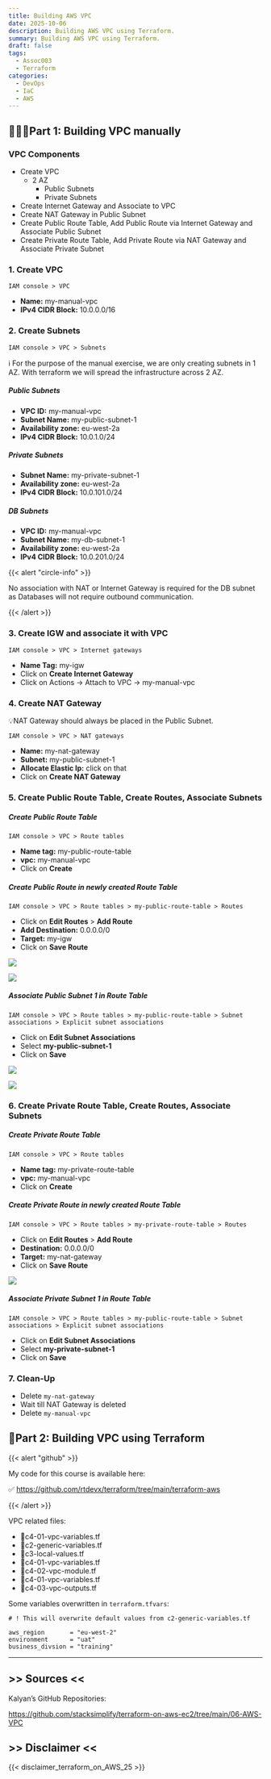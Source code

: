 ```yaml
---
title: Building AWS VPC
date: 2025-10-06
description: Building AWS VPC using Terraform.
summary: Building AWS VPC using Terraform.
draft: false
tags:
  - Assoc003
  - Terraform
categories:
  - DevOps
  - IaC
  - AWS
---
```

## 👨🏻‍💻Part 1: Building VPC manually

### VPC Components

- Create VPC 
	- 2 AZ
		- Public Subnets
		- Private Subnets
- Create Internet Gateway and Associate to VPC
- Create NAT Gateway in Public Subnet 
- Create Public Route Table, Add Public Route via Internet Gateway and Associate Public Subnet
- Create Private Route Table, Add Private Route via NAT Gateway and Associate Private Subnet
### 1. Create VPC

```CLI
IAM console > VPC
```

- **Name:** my-manual-vpc
- **IPv4 CIDR Block:** 10.0.0.0/16
### 2. Create Subnets

```CLI
IAM console > VPC > Subnets
```

ℹ️ For the purpose of the manual exercise, we are only creating subnets in 1 AZ. With terraform we will spread the infrastructure across 2 AZ.
##### Public Subnets

- **VPC ID:** my-manual-vpc
- **Subnet Name:** my-public-subnet-1
- **Availability zone:** eu-west-2a
- **IPv4 CIDR Block:** 10.0.1.0/24
##### Private Subnets

- **Subnet Name:** my-private-subnet-1
- **Availability zone:** eu-west-2a
- **IPv4 CIDR Block:** 10.0.101.0/24
##### DB Subnets

- **VPC ID:** my-manual-vpc
- **Subnet Name:** my-db-subnet-1
- **Availability zone:** eu-west-2a
- **IPv4 CIDR Block:** 10.0.201.0/24

{{< alert "circle-info" >}}

No association with NAT or Internet Gateway is required for the DB subnet as Databases will not require outbound communication.

{{< /alert >}}
### 3. Create IGW and associate it with VPC

```CLI
IAM console > VPC > Internet gateways
```

- **Name Tag:** my-igw
- Click on **Create Internet Gateway**
- Click on Actions -> Attach to VPC -> my-manual-vpc
### 4. Create NAT Gateway

💡NAT Gateway should always be placed in the Public Subnet.

```CLI
IAM console > VPC > NAT gateways
```

- **Name:** my-nat-gateway
- **Subnet:** my-public-subnet-1
- **Allocate Elastic Ip:** click on that
- Click on **Create NAT Gateway**
### 5. Create Public Route Table, Create Routes, Associate Subnets
##### Create Public Route Table

```CLI
IAM console > VPC > Route tables
```

- **Name tag:** my-public-route-table
- **vpc:** my-manual-vpc
- Click on **Create**
##### Create Public Route in newly created Route Table

```CLI
IAM console > VPC > Route tables > my-public-route-table > Routes
```

- Click on **Edit Routes** > **Add Route**
- **Add Destination:** 0.0.0.0/0
- **Target:** my-igw
- Click on **Save Route**

![](./assets/TF_AWS_Create_Public_Route1.png)

![](./assets/TF_AWS_Create_Public_Route2.png)
##### Associate Public Subnet 1 in Route Table

```CLI
IAM console > VPC > Route tables > my-public-route-table > Subnet associations > Explicit subnet associations
```

- Click on **Edit Subnet Associations**
- Select **my-public-subnet-1**
- Click on **Save**

![](./assets/TF_AWS_Create_Public_Route3_associate.png)

![](./assets/TF_AWS_Create_Public_Route4_associate.png)
### 6. Create Private Route Table, Create Routes, Associate Subnets

##### Create Private Route Table

```CLI
IAM console > VPC > Route tables
```

- **Name tag:** my-private-route-table
- **vpc:** my-manual-vpc
- Click on **Create**
##### Create Private Route in newly created Route Table

```CLI
IAM console > VPC > Route tables > my-private-route-table > Routes
```

- Click on **Edit Routes** > **Add Route**
- **Destination:** 0.0.0.0/0
- **Target:** my-nat-gateway
- Click on **Save Route**

![](./assets/TF_AWS_Create_Private_Route1.png)
##### Associate Private Subnet 1 in Route Table

```CLI
IAM console > VPC > Route tables > my-public-route-table > Subnet associations > Explicit subnet associations
```

- Click on **Edit Subnet Associations**
- Select **my-private-subnet-1**
- Click on **Save**
### 7. Clean-Up

- Delete `my-nat-gateway`
- Wait till NAT Gateway is deleted
- Delete `my-manual-vpc`
## 📄Part 2: Building VPC using Terraform

{{< alert "github" >}}

My code for this course is available here:

✅ https://github.com/rtdevx/terraform/tree/main/terraform-aws

{{< /alert >}}

VPC related files:

- 📄c4-01-vpc-variables.tf
- 📄c2-generic-variables.tf
- 📄c3-local-values.tf
- 📄c4-01-vpc-variables.tf
- 📄c4-02-vpc-module.tf
- 📄c4-01-vpc-variables.tf
- 📄c4-03-vpc-outputs.tf

Some variables overwritten in `terraform.tfvars`:

```shell
# ! This will overwrite default values from c2-generic-variables.tf

aws_region       = "eu-west-2"
environment      = "uat"
business_divsion = "training"
```

---
## >> Sources <<

Kalyan’s GitHub Repositories:

https://github.com/stacksimplify/terraform-on-aws-ec2/tree/main/06-AWS-VPC
## >> Disclaimer <<

{{< disclaimer_terraform_on_AWS_25 >}}
